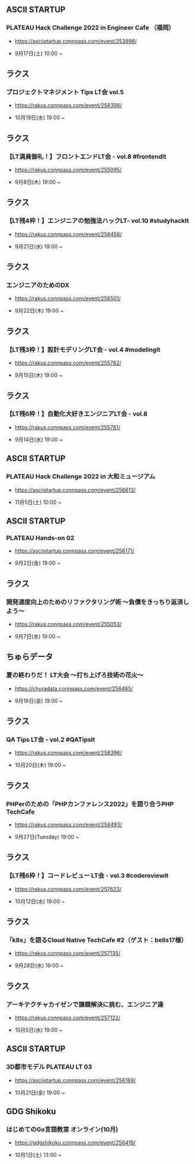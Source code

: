 ## ASCII STARTUP

### PLATEAU Hack Challenge 2022 in Engineer Cafe （福岡）

- https://asciistartup.connpass.com/event/253998/

- 9月17日(土) 10:00 ~

## ラクス

### プロジェクトマネジメント Tips LT会 vol.5

- https://rakus.connpass.com/event/258398/

- 10月19日(水) 19:00 ~

## ラクス

### 【LT満員御礼！】フロントエンドLT会 - vol.8 #frontendlt

- https://rakus.connpass.com/event/255095/

- 9月8日(木) 19:00 ~

## ラクス

### 【LT残4枠！】エンジニアの勉強法ハックLT- vol.10 #studyhacklt

- https://rakus.connpass.com/event/256456/

- 9月21日(水) 19:00 ~

## ラクス

### エンジニアのためのDX

- https://rakus.connpass.com/event/256501/

- 9月22日(木) 19:00 ~

## ラクス

### 【LT残3枠！】設計モデリングLT会 - vol.4 #modelinglt

- https://rakus.connpass.com/event/255782/

- 9月15日(木) 19:00 ~

## ラクス

### 【LT残6枠！】自動化大好きエンジニアLT会 - vol.8

- https://rakus.connpass.com/event/255781/

- 9月14日(水) 19:00 ~

## ASCII STARTUP

### PLATEAU Hack Challenge 2022 in 大和ミュージアム

- https://asciistartup.connpass.com/event/256613/

- 11月5日(土) 10:00 ~

## ASCII STARTUP

### PLATEAU Hands-on 02

- https://asciistartup.connpass.com/event/256171/

- 9月2日(金) 19:00 ~

## ラクス

### 開発速度向上のためのリファクタリング術 〜負債をきっちり返済しよう〜

- https://rakus.connpass.com/event/255053/

- 9月7日(水) 19:00 ~

## ちゅらデータ

### 夏の終わりだ！ LT大会 〜打ち上げろ技術の花火〜

- https://churadata.connpass.com/event/256485/

- 9月16日(金) 19:00 ~

## ラクス

### QA Tips LT会 - vol.2 #QATipslt

- https://rakus.connpass.com/event/258396/

- 10月20日(木) 19:00 ~

## ラクス

### PHPerのための「PHPカンファレンス2022」を語り合うPHP TechCafe

- https://rakus.connpass.com/event/258493/

- 9月27日(Tuesday) 19:00 ~

## ラクス

### 【LT残6枠！】コードレビュー LT会 - vol.3 #codereviewlt

- https://rakus.connpass.com/event/257623/

- 10月12日(水) 19:00 ~

## ラクス

### 「k8s」を語るCloud Native TechCafe #2（ゲスト：bells17様）

- https://rakus.connpass.com/event/257135/

- 9月28日(水) 19:00 ~

## ラクス

### アーキテクチャカイゼンで課題解決に挑む、エンジニア達

- https://rakus.connpass.com/event/257122/

- 10月5日(水) 19:00 ~

## ASCII STARTUP

### 3D都市モデル PLATEAU LT 03

- https://asciistartup.connpass.com/event/256169/

- 10月21日(金) 19:00 ~

## GDG Shikoku

### はじめてのGo言語教室 オンライン(10月)

- https://gdgshikoku.connpass.com/event/256419/

- 10月1日(土) 13:00 ~

<br> 